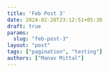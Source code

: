 ```yaml
---
title: 'Feb Post 3'
date: 2024-02-28T23:12:51+05:30
draft: true
params:
  slug: "feb-post-3"
layout: "post"
tags: ["pagination", "testing"]
authors: ["Manav Mittal"]
---
```

